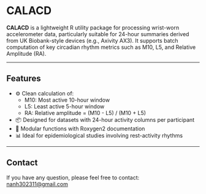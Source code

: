 # CALACD

**CALACD** is a lightweight R utility package for processing wrist-worn accelerometer data, particularly suitable for 24-hour summaries derived from UK Biobank-style devices (e.g., Axivity AX3). It supports batch computation of key circadian rhythm metrics such as M10, L5, and Relative Amplitude (RA).

---

## Features

- ⚙️ Clean calculation of:
  - M10: Most active 10-hour window
  - L5: Least active 5-hour window
  - RA: Relative amplitude = (M10 - L5) / (M10 + L5)
- 📦 Designed for datasets with 24-hour activity columns per participant
- 🧩 Modular functions with Roxygen2 documentation
- 📊 Ideal for epidemiological studies involving rest-activity rhythms

---

## Contact
If you have any question, please feel free to contact:  
nanh302311@gmail.com
